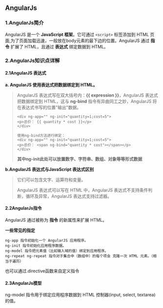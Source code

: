 ## AngularJs

### 1.AngularJs简介

AngularJS 是一个 **JavaScript 框架**。它可通过 `<script>` 标签添加到 HTML 页面,为了页面加载迅速，一般放在body元素的最下边的位置。AngularJS 通过 **指令** 扩展了 HTML，且通过 **表达式** 绑定数据到 HTML。

### 2.AngularJs知识点详解

#### 2.1AngularJS 表达式

  **a. AngularJS 使用表达式把数据绑定到 HTML。**

>  AngularJS 表达式写在双大括号内：**{{ expression }}**，AngularJS 表达式把数据绑定到 HTML，这与 **ng-bind** 指令有异曲同工之妙，AngularJS 将在表达式书写的位置"输出"数据。
>
> ```php+HTML
> <div ng-app="" ng-init="quantity=1;cost=5">
> <p>总价： {{ quantity * cost }}</p> 
> </div>
> 
> 使用ng-bind方法进行绑定：
> <div ng-app="" ng-init="quantity=1;cost=5">
> <p>总价： <span ng-bind="quantity * cost"></span></p> 
> </div>
> ```
>
> **其中ng-init此处可以放置数字、字符串、数组、对象等等形式数据**  

  **b.AngularJS 表达式与JavaScript 表达式区别**

> 它们可以包含文字、运算符和变量。
>
> AngularJS 表达式可以写在 HTML 中，AngularJS 表达式不支持条件判断，循环及异常，AngularJS 表达式支持过滤器。

#### 2.2AngularJs指令

AngularJS 通过被称为 **指令** 的新属性来扩展 HTML。

**一些常见的指定**

```
ng-app 指令初始化一个 AngularJS 应用程序。
ng-init 指令初始化应用程序数据。
ng-model 指令把元素值（比如输入域的值）绑定到应用程序。
ng-repeat ng-repeat 指令对于集合中（数组中）的每个项会 克隆一次 HTML 元素。（相当于遍历）
```

也可以通过.directive函数来自定义指令

#### 2.3AngularJs模型

ng-model 指令用于绑定应用程序数据到 HTML 控制器(input, select, textarea)的值。









